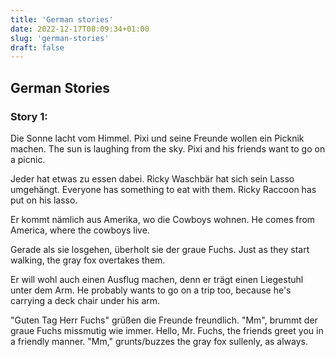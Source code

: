 ```yaml
---
title: 'German stories'
date: 2022-12-17T08:09:34+01:00
slug: 'german-stories'
draft: false
---
```


## German Stories

### Story 1:

Die Sonne lacht vom Himmel. Pixi und seine Freunde wollen ein Picknik machen.
The sun is laughing from the sky. Pixi and his friends want to go on a picnic.

Jeder hat etwas zu essen dabei. Ricky Waschbär hat sich sein Lasso umgehängt.
Everyone has something to eat with them. Ricky Raccoon has put on his lasso.

Er kommt nämlich aus Amerika, wo die Cowboys wohnen.
He comes from America, where the cowboys live.

Gerade als sie losgehen, überholt sie der graue Fuchs.
Just as they start walking, the gray fox overtakes them.

Er will wohl auch einen Ausflug machen, denn er trägt einen Liegestuhl unter dem Arm.
He probably wants to go on a trip too, because he's carrying a deck chair under his arm.

"Guten Tag Herr Fuchs" grüßen die Freunde freundlich. "Mm", brummt der graue Fuchs missmutig wie immer.
Hello, Mr. Fuchs, the friends greet you in a friendly manner. "Mm," grunts/buzzes the gray fox sullenly, as always.
